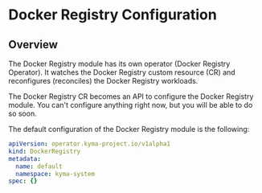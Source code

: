# Docker Registry Configuration

## Overview

The Docker Registry module has its own operator (Docker Registry Operator). It watches the Docker Registry custom resource (CR) and reconfigures (reconciles) the Docker Registry workloads.

The Docker Registry CR becomes an API to configure the Docker Registry module. You can't configure anything right now, but you will be able to do so soon.

The default configuration of the Docker Registry module is the following:

   ```yaml
   apiVersion: operator.kyma-project.io/v1alpha1
   kind: DockerRegistry
   metadata:
     name: default
     namespace: kyma-system
   spec: {}

   ```

<!-- TODO: add more information -->
